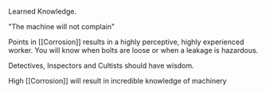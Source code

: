 Learned Knowledge. 

"The machine will not complain"

Points in [[Corrosion]] results in a highly perceptive, highly experienced worker. You will know when bolts are loose or when a leakage is hazardous. 

Detectives, Inspectors and Cultists should have wisdom. 

High [[Corrosion]] will result in incredible knowledge of machinery